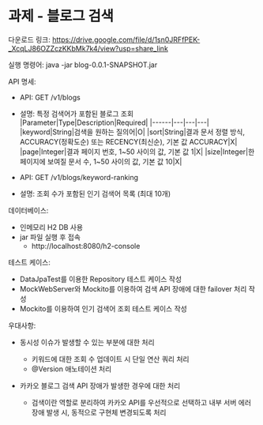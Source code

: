 # 과제 - 블로그 검색

다운로드 링크:
https://drive.google.com/file/d/1sn0JRFfPEK-_XcqLJ86OZZczKKbMk7k4/view?usp=share_link

실행 명령어:
java -jar blog-0.0.1-SNAPSHOT.jar

API 명세:
- API: GET /v1/blogs
- 설명: 특정 검색어가 포함된 블로그 조회
|Parameter|Type|Description|Required|
|------|---|---|---|
|keyword|String|검색을 원하는 질의어|O|
|sort|String|결과 문서 정렬 방식, ACCURACY(정확도순) 또는 RECENCY(최신순), 기본 값 ACCURACY|X|
|page|Integer|결과 페이지 번호, 1~50 사이의 값, 기본 값 1|X|
|size|Integer|한 페이지에 보여질 문서 수, 1~50 사이의 값, 기본 값 10|X|

- API: GET /v1/blogs/keyword-ranking
- 설명: 조회 수가 포함된 인기 검색어 목록 (최대 10개)

데이터베이스:
- 인메모리 H2 DB 사용
- jar 파일 실행 후 접속
  - http://localhost:8080/h2-console

테스트 케이스:
- DataJpaTest를 이용한 Repository 테스트 케이스 작성
- MockWebServer와 Mockito를 이용하여 검색 API 장애에 대한 failover 처리 작성
- Mockito를 이용하여 인기 검색어 조회 테스트 케이스 작성

우대사항:
- 동시성 이슈가 발생할 수 있는 부분에 대한 처리
  - 키워드에 대한 조회 수 업데이트 시 단일 연산 쿼리 처리
  - @Version 애노테이션 처리

- 카카오 블로그 검색 API 장애가 발생한 경우에 대한 처리
  - 검색이란 역할로 분리하여 카카오 API를 우선적으로 선택하고 내부 서버 에러 장애 발생 시, 동적으로 구현체 변경되도록 처리
